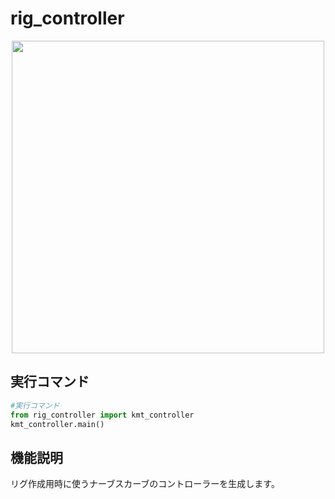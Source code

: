 # rig_controller
<p align="center">
<img src="https://user-images.githubusercontent.com/69702777/215893477-4ec0bc9f-4d4e-4281-b443-48faa60adf97.png" width="500px">
</p>

## 実行コマンド
```python
#実行コマンド
from rig_controller import kmt_controller
kmt_controller.main()
```

## 機能説明
リグ作成用時に使うナーブスカーブのコントローラーを生成します。
